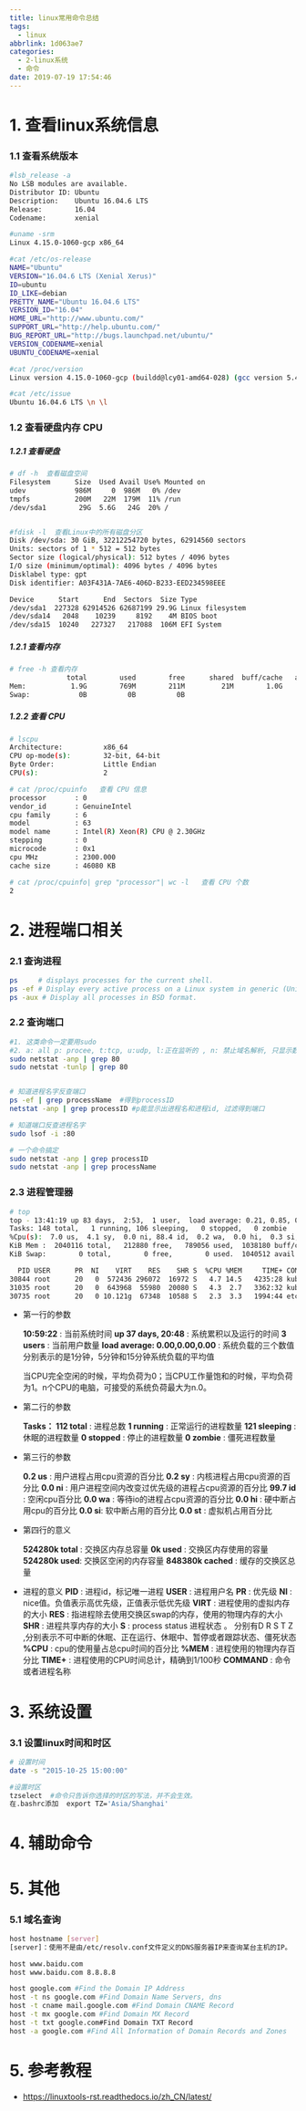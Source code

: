 ```yaml
---
title: linux常用命令总结
tags:
  - linux
abbrlink: 1d063ae7
categories:
  - 2-linux系统
  - 命令
date: 2019-07-19 17:54:46
---
```




# 1. 查看linux系统信息

### 1.1 查看系统版本

```bash
#lsb_release -a 
No LSB modules are available.
Distributor ID: Ubuntu
Description:    Ubuntu 16.04.6 LTS
Release:        16.04
Codename:       xenial

#uname -srm  
Linux 4.15.0-1060-gcp x86_64

#cat /etc/os-release
NAME="Ubuntu"
VERSION="16.04.6 LTS (Xenial Xerus)"
ID=ubuntu
ID_LIKE=debian
PRETTY_NAME="Ubuntu 16.04.6 LTS"
VERSION_ID="16.04"
HOME_URL="http://www.ubuntu.com/"
SUPPORT_URL="http://help.ubuntu.com/"
BUG_REPORT_URL="http://bugs.launchpad.net/ubuntu/"
VERSION_CODENAME=xenial
UBUNTU_CODENAME=xenial

#cat /proc/version
Linux version 4.15.0-1060-gcp (buildd@lcy01-amd64-028) (gcc version 5.4.0 20160609 (Ubuntu 5.4.0-6ubuntu1~16.04.12)) #64-Ubuntu SMP Thu Mar 26 03:21:15 UTC 2020

#cat /etc/issue
Ubuntu 16.04.6 LTS \n \l
```

<!-- more -->

### 1.2 查看硬盘内存 CPU

##### 1.2.1 查看硬盘

```bash
# df -h  查看磁盘空间
Filesystem      Size  Used Avail Use% Mounted on
udev            986M     0  986M   0% /dev
tmpfs           200M   22M  179M  11% /run
/dev/sda1        29G  5.6G   24G  20% /


#fdisk -l  查看Linux中的所有磁盘分区
Disk /dev/sda: 30 GiB, 32212254720 bytes, 62914560 sectors
Units: sectors of 1 * 512 = 512 bytes
Sector size (logical/physical): 512 bytes / 4096 bytes
I/O size (minimum/optimal): 4096 bytes / 4096 bytes
Disklabel type: gpt
Disk identifier: A03F431A-7AE6-406D-B233-EED234598EEE

Device      Start      End  Sectors  Size Type
/dev/sda1  227328 62914526 62687199 29.9G Linux filesystem
/dev/sda14   2048    10239     8192    4M BIOS boot
/dev/sda15  10240   227327   217088  106M EFI System
```

##### 1.2.1 查看内存

```bash
# free -h 查看内存
              total        used        free      shared  buff/cache   available
Mem:           1.9G        769M        211M         21M        1.0G        1.0G
Swap:            0B          0B          0B
```

##### 1.2.2 查看 CPU

```bash
# lscpu
Architecture:          x86_64
CPU op-mode(s):        32-bit, 64-bit
Byte Order:            Little Endian
CPU(s):                2

# cat /proc/cpuinfo   查看 CPU 信息
processor       : 0
vendor_id       : GenuineIntel
cpu family      : 6
model           : 63
model name      : Intel(R) Xeon(R) CPU @ 2.30GHz
stepping        : 0
microcode       : 0x1
cpu MHz         : 2300.000
cache size      : 46080 KB

# cat /proc/cpuinfo| grep "processor"| wc -l   查看 CPU 个数
2
```



# 2. 进程端口相关

### 2.1 查询进程

```bash
ps     # displays processes for the current shell.
ps -ef # Display every active process on a Linux system in generic (Unix/Linux) format.
ps -aux # Display all processes in BSD format.
```



### 2.2 查询端口

```bash
#1. 这类命令一定要用sudo
#2. a: all p: procee, t:tcp, u:udp, l:正在监听的 , n: 禁止域名解析, 只显示数字ip
sudo netstat -anp | grep 80
sudo netstat -tunlp | grep 80


# 知道进程名字反查端口
ps -ef | grep processName  #得到processID
netstat -anp | grep processID #p能显示出进程名和进程id, 过滤得到端口

# 知道端口反查进程名字
sudo lsof -i :80

# 一个命令搞定
sudo netstat -anp | grep processID
sudo netstat -anp | grep processName
```



### 2.3 进程管理器

```bash
# top
top - 13:41:19 up 83 days,  2:53,  1 user,  load average: 0.21, 0.85, 0.72
Tasks: 148 total,   1 running, 106 sleeping,   0 stopped,   0 zombie
%Cpu(s):  7.0 us,  4.1 sy,  0.0 ni, 88.4 id,  0.2 wa,  0.0 hi,  0.3 si,  0.0 st
KiB Mem :  2040116 total,   212880 free,   789056 used,  1038180 buff/cache
KiB Swap:        0 total,        0 free,        0 used.  1040512 avail Mem

  PID USER      PR  NI    VIRT    RES    SHR S  %CPU %MEM     TIME+ COMMAND
30844 root      20   0  572436 296072  16972 S   4.7 14.5   4235:28 kube-apiserver
31035 root      20   0  643968  55980  20080 S   4.3  2.7   3362:32 kubelet
30735 root      20   0 10.121g  67348  10588 S   2.3  3.3   1994:44 etcd
```

+ 第一行的参数

  **10:59:22**  : 当前系统时间
   **up 37 days, 20:48**  : 系统累积以及运行的时间
   **3 users** : 当前用户数量
   **load average: 0.00,0.00,0.00** : 系统负载的三个数值分别表示的是1分钟，5分钟和15分钟系统负载的平均值

  当CPU完全空闲的时候，平均负荷为0；当CPU工作量饱和的时候，平均负荷为1。n个CPU的电脑，可接受的系统负荷最大为n.0。

+ 第二行的参数

   **Tasks： 112 total** : 进程总数
   **1 running** : 正常运行的进程数量
   **121 sleeping** : 休眠的进程数量
   **0 stopped** : 停止的进程数量
   **0 zombie** : 僵死进程数量

+ 第三行的参数

  **0.2 us** : 用户进程占用cpu资源的百分比
   **0.2 sy** : 内核进程占用cpu资源的百分比
   **0.0 ni** : 用户进程空间内改变过优先级的进程占cpu资源的百分比
   **99.7 id** : 空闲cpu百分比
   **0.0 wa** : 等待io的进程占cpu资源的百分比
   **0.0 hi** : 硬中断占用cpu的百分比
   **0.0 si**: 软中断占用的百分比
   **0.0 st** : 虚拟机占用百分比

+ 第四行的意义

  **524280k total** : 交换区内存总容量
  **0k used** : 交换区内存使用的容量
  **524280k used**: 交换区空闲的内存容量
  **848380k cached** : 缓存的交换区总量

+ 进程的意义
   **PID** : 进程id，标记唯一进程
   **USER** : 进程用户名
   **PR** : 优先级
   **NI** : nice值。负值表示高优先级，正值表示低优先级
   **VIRT** : 进程使用的虚拟内存的大小
   **RES** : 指进程除去使用交换区swap的内存，使用的物理内存的大小
   **SHR** : 进程共享内存的大小
   **S** : process status 进程状态 。 分别有D R S T Z ,分别表示不可中断的休眠、正在运行、休眠中、暂停或者跟踪状态、僵死状态
   **%CPU** : cpu的使用量占总cpu时间的百分比
   **%MEM** : 进程使用的物理内存百分比
   **TIME+** : 进程使用的CPU时间总计，精确到1/100秒
   **COMMAND** : 命令或者进程名称



# 3. 系统设置

### 3.1 设置linux时间和时区

```bash
# 设置时间
date -s "2015-10-25 15:00:00"

#设置时区
tzselect  #命令只告诉你选择的时区的写法，并不会生效。
在.bashrc添加  export TZ='Asia/Shanghai'
```



# 4. 辅助命令

### 





# 5. 其他

### 5.1 域名查询

```bash
host hostname [server]
[server]：使用不是由/etc/resolv.conf文件定义的DNS服务器IP来查询某台主机的IP。

host www.baidu.com
host www.baidu.com 8.8.8.8

host google.com #Find the Domain IP Address
host -t ns google.com #Find Domain Name Servers, dns
host -t cname mail.google.com #Find Domain CNAME Record
host -t mx google.com #Find Domain MX Record
host -t txt google.com#Find Domain TXT Record
host -a google.com #Find All Information of Domain Records and Zones
```





# 5. 参考教程

+ https://linuxtools-rst.readthedocs.io/zh_CN/latest/